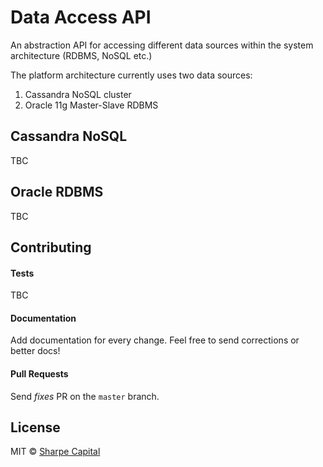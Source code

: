 # Data Access API
An abstraction API for accessing different data sources within the system architecture (RDBMS, NoSQL etc.)

The platform architecture currently uses two data sources:

1. Cassandra NoSQL cluster
2. Oracle 11g Master-Slave RDBMS
 
## Cassandra NoSQL

TBC

## Oracle RDBMS

TBC

## Contributing

#### Tests
TBC

#### Documentation
Add documentation for every change. Feel free to send corrections or better docs! 

#### Pull Requests
Send _fixes_ PR on the `master` branch.

## License
MIT © [Sharpe Capital](http://sharpecapital.co.uk)
